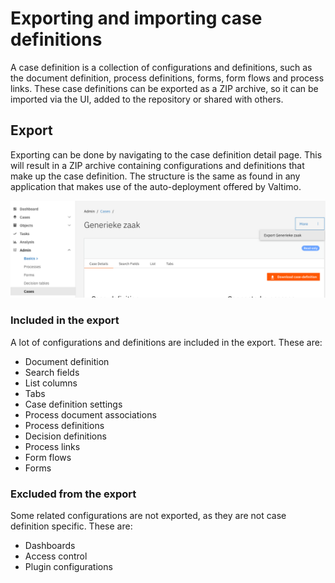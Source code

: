 # Exporting and importing case definitions

A case definition is a collection of configurations and definitions, such as the document definition, process
definitions, forms, form flows and process links. These case definitions can be exported as a ZIP archive, so it can
be imported via the UI, added to the repository or shared with others.

## Export

Exporting can be done by navigating to the case definition detail page. This will result in a ZIP archive containing 
configurations and definitions that make up the case definition. The structure is the same as found in any application
that makes use of the auto-deployment offered by Valtimo.

![Exporting a case definition](img/export-case-definition.png)

### Included in the export

A lot of configurations and definitions are included in the export. These are:
- Document definition
- Search fields
- List columns
- Tabs
- Case definition settings
- Process document associations
- Process definitions
- Decision definitions
- Process links
- Form flows
- Forms

### Excluded from the export

Some related configurations are not exported, as they are not case definition specific. These are:
- Dashboards
- Access control
- Plugin configurations